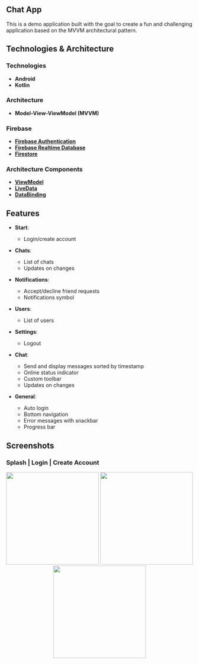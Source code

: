 ## **Chat App**
This is a demo application built with the goal to create a fun and challenging application based on the MVVM architectural pattern.
## Technologies & Architecture
### Technologies
- **Android**
- **Kotlin**
### Architecture
- **Model-View-ViewModel (MVVM)**
### Firebase
- **[Firebase Authentication](https://firebase.google.com/docs/auth)**
- **[Firebase Realtime Database](https://firebase.google.com/docs/database)**
- **[Firestore](https://firebase.google.com/docs/firestore)**
### Architecture Components
- **[ViewModel](https://developer.android.com/topic/libraries/architecture/viewmodel)**
- **[LiveData](https://developer.android.com/topic/libraries/architecture/livedata)**
- **[DataBinding](https://developer.android.com/topic/libraries/data-binding)**
  
## Features

- **Start**: 
  - Login/create account

- **Chats**: 
  - List of chats
  - Updates on changes

- **Notifications**: 
  - Accept/decline friend requests
  - Notifications symbol

- **Users**: 
  - List of users

- **Settings**: 
  - Logout

- **Chat**: 
  - Send and display messages sorted by timestamp
  - Online status indicator
  - Custom toolbar
  - Updates on changes

- **General**: 
  - Auto login
  - Bottom navigation
  - Error messages with snackbar
  - Progress bar

## Screenshots
### Splash | Login | Create Account
<p align="center">
  <img src="![splash_screen](https://github.com/user-attachments/assets/c01252f2-71e0-4d17-a7f8-edf2b381182d)
" width="250" />
  <img src="![login_screen](https://github.com/user-attachments/assets/5e528b7b-23ee-4ad3-955c-ce3ac5e2f913)
" width="250" />
  <img src="![register_screen](https://github.com/user-attachments/assets/543be4e2-8d35-4b3c-97c7-3a7024dca31f)
" width="250" />
</p>

